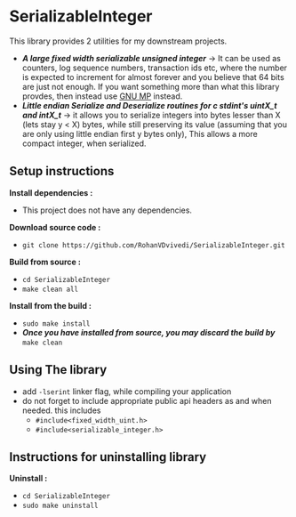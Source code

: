 # SerializableInteger
This library provides 2 utilities for my downstream projects.
 * ***A large fixed width serializable unsigned integer*** -> It can be used as counters, log sequence numbers, transaction ids etc, where the number is expected to increment for almost forever and you believe that 64 bits are just not enough. If you want something more than what this library provdes, then instead use [GNU MP](https://gmplib.org/) instead.
 * ***Little endian Serialize and Deserialize routines for c stdint's uintX_t and intX_t*** -> it allows you to serialize integers into bytes lesser than X (lets stay y < X) bytes, while still preserving its value (assuming that you are only using little endian first y bytes only), This allows a more compact integer, when serialized.

## Setup instructions
**Install dependencies :**
 * This project does not have any dependencies.

**Download source code :**
 * `git clone https://github.com/RohanVDvivedi/SerializableInteger.git`

**Build from source :**
 * `cd SerializableInteger`
 * `make clean all`

**Install from the build :**
 * `sudo make install`
 * ***Once you have installed from source, you may discard the build by*** `make clean`

## Using The library
 * add `-lserint` linker flag, while compiling your application
 * do not forget to include appropriate public api headers as and when needed. this includes
   * `#include<fixed_width_uint.h>`
   * `#include<serializable_integer.h>`

## Instructions for uninstalling library

**Uninstall :**
 * `cd SerializableInteger`
 * `sudo make uninstall`

